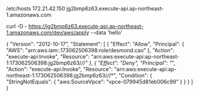 /etc/hosts
172.21.42.150 jg2bmp6z63.execute-api.ap-northeast-1.amazonaws.com

curl -D -  https://jg2bmp6z63.execute-api.ap-northeast-1.amazonaws.com/dev/aws/apply --data 'hello'


{
    "Version": "2012-10-17",
    "Statement": [
        {
            "Effect": "Allow",
            "Principal": {
                "AWS": "arn:aws:iam::173062506398:role/desmond.cao"
            },
            "Action": "execute-api:Invoke",
            "Resource": "arn:aws:execute-api:ap-northeast-1:173062506398:jg2bmp6z63/*/*/*"
        },
        {
            "Effect": "Deny",
            "Principal": "*",
            "Action": "execute-api:Invoke",
            "Resource": "arn:aws:execute-api:ap-northeast-1:173062506398:jg2bmp6z63/*/*/*",
            "Condition": {
                "StringNotEquals": {
                    "aws:SourceVpce": "vpce-079945d81eb006c99"
                }
            }
        }
    ]
}